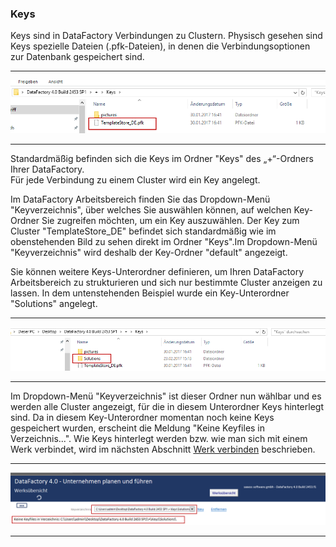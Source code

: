 ### Keys

Keys sind in DataFactory Verbindungen zu Clustern. Physisch gesehen sind Keys spezielle Dateien (.pfk-Dateien), in denen die Verbindungsoptionen zur Datenbank gespeichert sind.  

---
![](/Pictures/Excel-Client/Werk/Keys/keys_1.png)

---

Standardmäßig befinden sich die Keys im Ordner "Keys" des „+“-Ordners Ihrer DataFactory.  
Für jede Verbindung zu einem Cluster wird ein Key angelegt.

Im DataFactory Arbeitsbereich finden Sie das Dropdown-Menü "Keyverzeichnis", über welches Sie auswählen können, auf welchen Key-Ordner Sie zugreifen möchten, um ein Key auszuwählen. Der Key zum Cluster "TemplateStore_DE" befindet sich standardmäßig wie im obenstehenden Bild zu sehen direkt im Ordner "Keys".Im Dropdown-Menü "Keyverzeichnis" wird deshalb der Key-Ordner "default" angezeigt.

Sie können weitere Keys-Unterordner definieren, um Ihren DataFactory Arbeitsbereich zu strukturieren und sich nur bestimmte Cluster anzeigen zu lassen. In dem untenstehenden Beispiel wurde ein Key-Unterordner "Solutions" angelegt.

---
![](/Pictures/Excel-Client/Werk/Keys/keys_2.png)

---

Im Dropdown-Menü "Keyverzeichnis" ist dieser Ordner nun wählbar und es werden alle Cluster angezeigt, für die in diesem Unterordner Keys hinterlegt sind. Da in diesem Key-Unterordner momentan noch keine Keys gespeichert wurden, erscheint die Meldung "Keine Keyfiles in Verzeichnis...". Wie Keys hinterlegt werden bzw. wie man sich mit einem Werk verbindet, wird im nächsten Abschnitt [Werk verbinden](../werk-verbinden.md) beschrieben.

---
![](/Pictures/Excel-Client/Werk/Keys/keys_3.png)

---